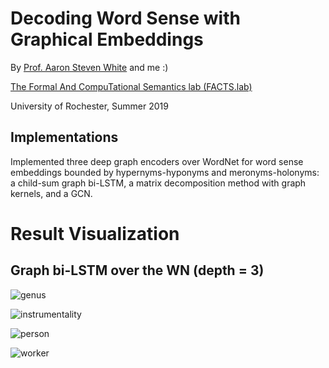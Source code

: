 # Decoding Word Sense with Graphical Embeddings

By [Prof. Aaron Steven White](http://aaronstevenwhite.io/) and me :)

[The Formal And CompuTational Semantics lab (FACTS.lab)](http://factslab.io/)

University of Rochester, Summer 2019

## Implementations
Implemented three deep graph encoders over WordNet for word sense embeddings bounded by hypernyms-hyponyms and meronyms-holonyms: a child-sum graph bi-LSTM, a matrix decomposition method with graph kernels, and a GCN.

# Result Visualization

## Graph bi-LSTM over the WN (depth = 3)
![genus](https://github.com/cristianoBY/Decoding-Word-Sense/blob/master/figures/tSNE_hidden_hyper_hypon_genus__n__02)

![instrumentality](https://github.com/cristianoBY/Decoding-Word-Sense/blob/master/figures/tSNE_hidden_hyper_hypon_instrumentality__n__03)

![person](https://github.com/cristianoBY/Decoding-Word-Sense/blob/master/figures/tSNE_hidden_hyper_hypon_person__n__01)

![worker](https://github.com/cristianoBY/Decoding-Word-Sense/blob/master/figures/tSNE_hidden_hyper_hypon_worker__n__01)